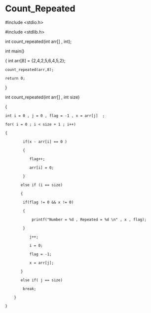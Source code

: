 # Count_Repeated 

#include <stdio.h>

#include <stdlib.h>


int count_repeated(int arr[] , int);

int main()

{
    int arr[8] = {2,4,2,5,6,4,5,2};

    count_repeated(arr,8);

    return 0;
    
}

int count_repeated(int arr[] , int size)

{

    int i = 0 , j = 0 , flag = -1 , x = arr[j]  ;

    for( i = 0 ; i < size + 1 ; i++)
    
    {
    
            if(x - arr[i] == 0 )
            
            {
            
               flag++;
               
               arr[i] = 0;
               
            }
            
           else if (i == size)
           
           {
           
            if(flag != 0 && x != 0)
            
            {
            
                printf("Number = %d , Repeated = %d \n" , x , flag);
                
            }
            
               j++;
               
               i = 0;
               
               flag = -1;
               
               x = arr[j];
               
           }
           
           else if( j == size)
           
            break;
            
        }
        
    }

